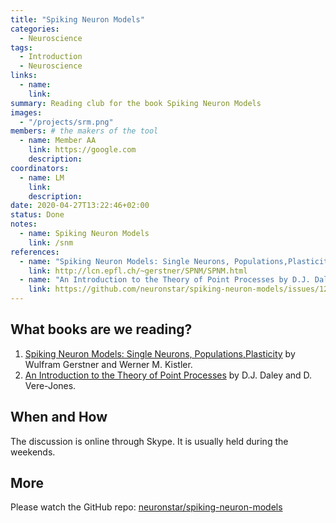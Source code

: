 ```yaml
---
title: "Spiking Neuron Models"
categories:
  - Neuroscience
tags:
  - Introduction
  - Neuroscience
links:
  - name:
    link:
summary: Reading club for the book Spiking Neuron Models
images:
  - "/projects/srm.png"
members: # the makers of the tool
  - name: Member AA
    link: https://google.com
    description:
coordinators:
  - name: LM
    link:
    description:
date: 2020-04-27T13:22:46+02:00
status: Done
notes:
  - name: Spiking Neuron Models
    link: /snm
references:
  - name: "Spiking Neuron Models: Single Neurons, Populations,Plasticity by Wulfram Gerstner and Werner M. Kistler."
    link: http://lcn.epfl.ch/~gerstner/SPNM/SPNM.html
  - name: "An Introduction to the Theory of Point Processes by D.J. Daley and D. Vere-Jones."
    link: https://github.com/neuronstar/spiking-neuron-models/issues/12
---
```


## What books are we reading?

1. [Spiking Neuron Models: Single Neurons, Populations,Plasticity](http://lcn.epfl.ch/~gerstner/SPNM/SPNM.html) by Wulfram Gerstner and Werner M. Kistler.
2. [An Introduction to the Theory of Point Processes](https://github.com/neuronstar/spiking-neuron-models/issues/12) by D.J. Daley and D. Vere-Jones.

## When and How

The discussion is online through Skype. It is usually held during the weekends.

## More

Please watch the GitHub repo: [neuronstar/spiking-neuron-models](https://github.com/neuronstar/spiking-neuron-models)
